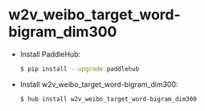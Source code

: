 # w2v_weibo_target_word-bigram_dim300
* Install PaddleHub: 

    ```bash
    $ pip install --upgrade paddlehub
    ```

* Install w2v_weibo_target_word-bigram_dim300: 

    ```bash
    $ hub install w2v_weibo_target_word-bigram_dim300
    ```
